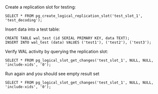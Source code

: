 Create a replication slot for testing:

```
SELECT * FROM pg_create_logical_replication_slot('test_slot_1', 'test_decoding');
```

Insert data into a test table:

```
CREATE TABLE wal_test (id SERIAL PRIMARY KEY, data TEXT);
INSERT INTO wal_test (data) VALUES ('test1'), ('test2'), ('test3');
```

Verify WAL activity by querying the replication slot:

```
SELECT * FROM pg_logical_slot_get_changes('test_slot_1', NULL, NULL, 'include-xids', '0');
```

Run again and you should see empty result set

```
SELECT * FROM pg_logical_slot_get_changes('test_slot_1', NULL, NULL, 'include-xids', '0');
```